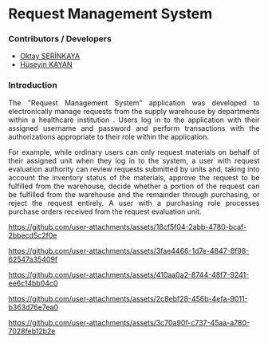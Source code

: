 # Request Management System

### Contributors / Developers
- [Oktay SERİNKAYA](https://github.com/oktayserinkaya)
- [Hüseyin KAYAN](https://github.com/hsynkyn)

### Introduction
<p align="justify">
  The "Request Management System" application was developed to electronically manage requests from the supply warehouse by departments within a healthcare institution . Users log in to the application with their assigned username and password and perform transactions with the authorizations appropriate to their role within the application.
</p>
<p align="justify">
  For example, while ordinary users can only request materials on behalf of their assigned unit when they log in to the system, a user with request evaluation authority can review requests submitted by units and, taking into account the inventory status of the materials, approve the request to be fulfilled from the warehouse, decide whether a portion of the request can be fulfilled from the warehouse and the remainder through purchasing, or reject the request entirely. A user with a purchasing role processes purchase orders received from the request evaluation unit.
</p>


https://github.com/user-attachments/assets/18cf5f04-2abb-4780-bcaf-2bbecd5c2f0e

https://github.com/user-attachments/assets/3fae4466-1d7e-4847-8f98-62547a35409f

https://github.com/user-attachments/assets/410aa0a2-8744-48f7-9241-ee6c14bb04c0

https://github.com/user-attachments/assets/2c8ebf28-456b-4efa-9011-b363d76e7ea0

https://github.com/user-attachments/assets/3c70a90f-c737-45aa-a780-7028feb12b2e
